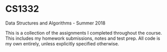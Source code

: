 # CS1332
Data Structures and Algorithms - Summer 2018

This is a collection of the assignments I completed throughout the course.
This includes my homework submissions, notes and test prep. All code is my
own entirely, unless explicitly specified otherwise.
